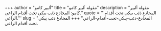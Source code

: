 +++
author = "ألبير كامو"
title = "مقولة ألبير كامو"
description = "مقولة ألبير كامو: المخادع ذئب يبكي تحت أقدام الراعي."
quote = '''المخادع ذئب يبكي تحت أقدام الراعي.''' 
slug = "المخادع-ذئب-يبكي-تحت-أقدام-الراعي"
+++
المخادع ذئب يبكي تحت أقدام الراعي.

